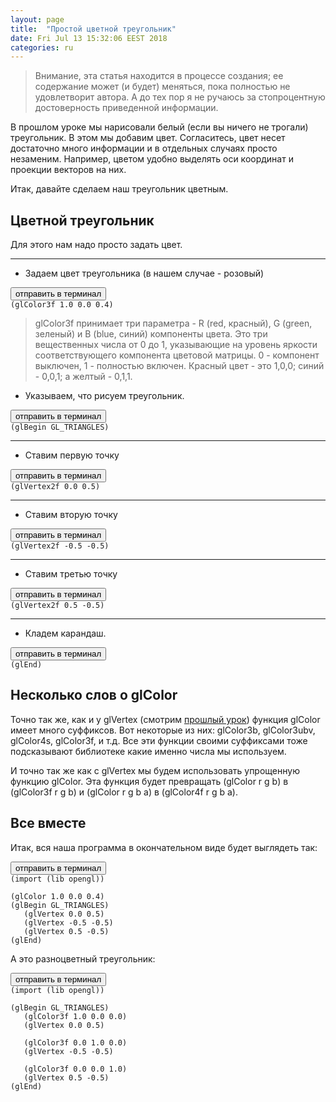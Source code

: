 ```yaml
---
layout: page
title:  "Простой цветной треугольник"
date: Fri Jul 13 15:32:06 EEST 2018
categories: ru
---
```


> Внимание, эта статья находится в процессе создания; ее содержание может (и будет) меняться, пока полностью не удовлетворит автора. А до тех пор я не ручаюсь за стопроцентную достоверность приведенной информации.


В прошлом уроке мы нарисовали белый (если вы ничего не трогали) треугольник. В этом мы добавим цвет. Согласитесь, цвет несет достаточно много информации и в отдельных случаях просто незаменим. Например, цветом удобно выделять оси координат и проекции векторов на них.

Итак, давайте сделаем наш треугольник цветным.


## Цветной треугольник

Для этого нам надо просто задать цвет.

---
* Задаем цвет треугольника (в нашем случае - розовый)
<pre><button class="doit" onclick="doit(color.textContent)">отправить в терминал</button><code id="color" data-language="ol">
(glColor3f 1.0 0.0 0.4)
</code></pre>

> glColor3f принимает три параметра - R (red, красный), G (green, зеленый) и B (blue, синий) компоненты цвета. Это три вещественных числа от 0 до 1, указывающие на уровень яркости соответствующего компонента цветовой матрицы. 0 - компонент выключен, 1 - полностью включен. Красный цвет - это 1,0,0; синий - 0,0,1; а желтый - 0,1,1.


* Указываем, что рисуем треугольник.
<pre><button class="doit" onclick="doit(line1.textContent)">отправить в терминал</button><code id="line1" data-language="ol">
(glBegin GL_TRIANGLES)
</code></pre>

---
* Ставим первую точку
<pre><button class="doit" onclick="doit(line2.textContent)">отправить в терминал</button><code id="line2" data-language="ol">
(glVertex2f 0.0 0.5)
</code></pre>

---
* Ставим вторую точку
<pre><button class="doit" onclick="doit(line3.textContent)">отправить в терминал</button><code id="line3" data-language="ol">
(glVertex2f -0.5 -0.5)
</code></pre>

---
* Ставим третью точку
<pre><button class="doit" onclick="doit(line4.textContent)">отправить в терминал</button><code id="line4" data-language="ol">
(glVertex2f 0.5 -0.5)
</code></pre>

---
* Кладем карандаш.
<pre><button class="doit" onclick="doit(line5.textContent)">отправить в терминал</button><code id="line5" data-language="ol">
(glEnd)
</code></pre>


## Несколько слов о glColor

Точно так же, как и у glVertex (смотрим [прошлый урок](?ru/simple-triangle)) функция glColor имеет много суффиксов. Вот некоторые из них: glColor3b, glColor3ubv, glColor4s, glColor3f, и т.д. Все эти функции своими суффиксами тоже подсказывают библиотеке какие именно числа мы используем.

И точно так же как с glVertex мы будем использовать упрощенную функцию glColor. Эта функция будет превращать (glColor r g b) в (glColor3f r g b) и (glColor r g b a) в (glColor4f r g b a).


## Все вместе

Итак, вся наша программа в окончательном виде будет выглядеть так:

<pre><button class="doit" onclick="doit(lines.textContent)">отправить в терминал</button><code id="lines" data-language="ol">
(import (lib opengl))

(glColor 1.0 0.0 0.4)
(glBegin GL_TRIANGLES)
   (glVertex 0.0 0.5)
   (glVertex -0.5 -0.5)
   (glVertex 0.5 -0.5)
(glEnd)
</code></pre>

А это разноцветный треугольник:

<pre><button class="doit" onclick="doit(lines2.textContent)">отправить в терминал</button><code id="lines2" data-language="ol">
(import (lib opengl))

(glBegin GL_TRIANGLES)
   (glColor3f 1.0 0.0 0.0)
   (glVertex 0.0 0.5)
   
   (glColor3f 0.0 1.0 0.0)
   (glVertex -0.5 -0.5)
   
   (glColor3f 0.0 0.0 1.0)
   (glVertex 0.5 -0.5)
(glEnd)
</code></pre>
